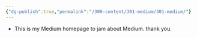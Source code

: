```yaml
---
{"dg-publish":true,"permalink":"/300-content/301-medium/301-medium/"}
---
```


- This is my Medium homepage to jam about Medium. thank you.

